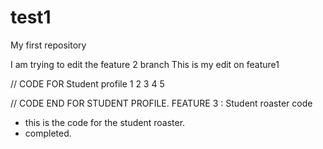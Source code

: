# test1
My first repository

I am trying to edit the feature 2 branch
This is my edit on feature1



// CODE FOR Student profile
1
2
3
4
5

// CODE END FOR STUDENT PROFILE.
FEATURE 3 : Student roaster code
- this is the code for the student roaster.
- completed.

